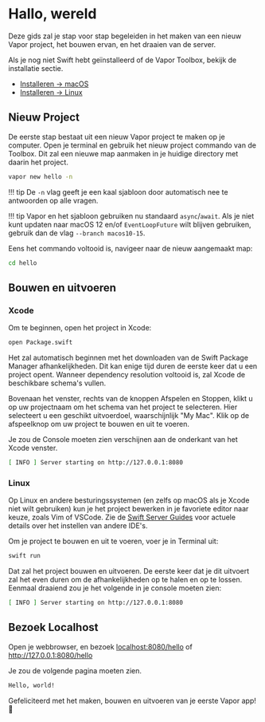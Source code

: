 # Hallo, wereld

Deze gids zal je stap voor stap begeleiden in het maken van een nieuw Vapor project, het bouwen ervan, en het draaien van de server.

Als je nog niet Swift hebt geïnstalleerd of de Vapor Toolbox, bekijk de installatie sectie.

- [Installeren &rarr; macOS](../install/macos.md)
- [Installeren &rarr; Linux](../install/linux.md)

## Nieuw Project

De eerste stap bestaat uit een nieuw Vapor project te maken op je computer. Open je terminal en gebruik het nieuw project commando van de Toolbox. Dit zal een nieuwe map aanmaken in je huidige directory met daarin het project.

```sh
vapor new hello -n
```

!!! tip
	De `-n` vlag geeft je een kaal sjabloon door automatisch nee te antwoorden op alle vragen.

!!! tip
    Vapor en het sjabloon gebruiken nu standaard `async`/`await`. Als je niet kunt updaten naar macOS 12 en/of `EventLoopFuture` wilt blijven gebruiken, gebruik dan de vlag `--branch macos10-15`.

Eens het commando voltooid is, navigeer naar de nieuw aangemaakt map:

```sh
cd hello
``` 

## Bouwen en uitvoeren

### Xcode

Om te beginnen, open het project in Xcode:

```sh
open Package.swift
```

Het zal automatisch beginnen met het downloaden van de Swift Package Manager afhankelijkheden. Dit kan enige tijd duren de eerste keer dat u een project opent. Wanneer dependency resolution voltooid is, zal Xcode de beschikbare schema's vullen.

Bovenaan het venster, rechts van de knoppen Afspelen en Stoppen, klikt u op uw projectnaam om het schema van het project te selecteren. Hier selecteert u een geschikt uitvoerdoel, waarschijnlijk "My Mac". Klik op de afspeelknop om uw project te bouwen en uit te voeren.

Je zou de Console moeten zien verschijnen aan de onderkant van het Xcode venster.

```sh
[ INFO ] Server starting on http://127.0.0.1:8080
```

### Linux

Op Linux en andere besturingssystemen (en zelfs op macOS als je Xcode niet wilt gebruiken) kun je het project bewerken in je favoriete editor naar keuze, zoals Vim of VSCode. Zie de [Swift Server Guides](https://github.com/swift-server/guides/blob/main/docs/setup-and-ide-alternatives.md) voor actuele details over het instellen van andere IDE's.

Om je project te bouwen en uit te voeren, voer je in Terminal uit:

```sh
swift run
```

Dat zal het project bouwen en uitvoeren. De eerste keer dat je dit uitvoert zal het even duren om de afhankelijkheden op te halen en op te lossen. Eenmaal draaiend zou je het volgende in je console moeten zien:

```sh
[ INFO ] Server starting on http://127.0.0.1:8080
```

## Bezoek Localhost

Open je webbrowser, en bezoek <a href="http://localhost:8080/hello" target="_blank">localhost:8080/hello</a> of <a href="http://127.0.0.1:8080/hello" target="_blank">http://127.0.0.1:8080/hello</a>

Je zou de volgende pagina moeten zien.

```html
Hello, world!
```

Gefeliciteerd met het maken, bouwen en uitvoeren van je eerste Vapor app! 🎉
